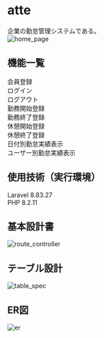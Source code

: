 # atte
企業の勤怠管理システムである。<br>
![home_page](https://github.com/takeda-shigeki/atte/assets/132808377/4c46b58e-c305-42d5-a469-318824f16f39)

## 機能一覧
会員登録<br>
ログイン<br>
ログアウト<br>
勤務開始登録<br>
勤務終了登録<br>
休憩開始登録<br>
休憩終了登録<br>
日付別勤怠実績表示<br>
ユーザー別勤怠実績表示<br>

## 使用技術（実行環境）
Laravel 8.83.27<br>
PHP 8.2.11<br>

## 基本設計書
![route_controller](https://github.com/takeda-shigeki/atte/assets/132808377/1b342fe4-c065-476e-a27b-422705a989f4)

## テーブル設計
![table_spec](https://github.com/takeda-shigeki/atte/assets/132808377/4e543f03-dd55-42e5-893d-8201f595dd23)

## ER図
![er](https://github.com/takeda-shigeki/atte/assets/132808377/a12dd916-7f04-4d7a-b347-6b6a13112d81)
